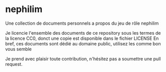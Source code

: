 # nephilim
Une collection de documents personnels a propos du jeu de rôle nephilim

Je licencie l'ensemble des documents de ce repository sous les termes de la licence CC0, donct une copie est disponible dans le fichier LICENSE
En bref, ces documents sont dédié au domaine public, utilisez les comme bon vous semble

Je prend avec plaisir toute contribution, n'hésitez pas a soumettre une pull request.
